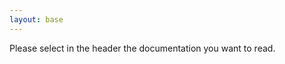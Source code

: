 ```yaml
---
layout: base
---
```


<p>
Please select in the header the documentation you want to read.
</p>
